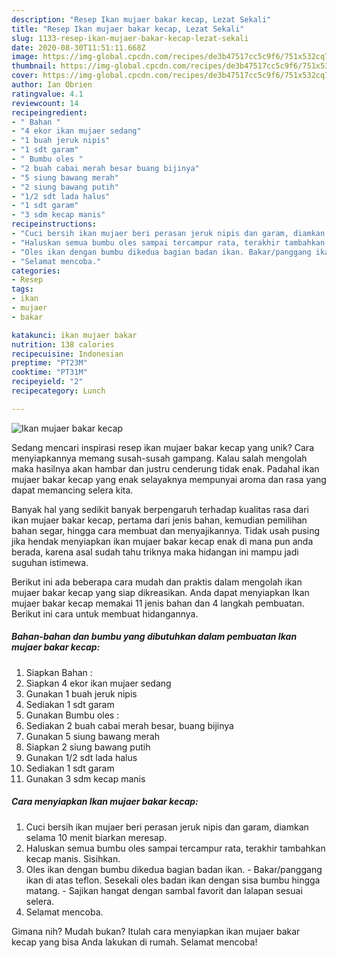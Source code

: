 ```yaml
---
description: "Resep Ikan mujaer bakar kecap, Lezat Sekali"
title: "Resep Ikan mujaer bakar kecap, Lezat Sekali"
slug: 1133-resep-ikan-mujaer-bakar-kecap-lezat-sekali
date: 2020-08-30T11:51:11.668Z
image: https://img-global.cpcdn.com/recipes/de3b47517cc5c9f6/751x532cq70/ikan-mujaer-bakar-kecap-foto-resep-utama.jpg
thumbnail: https://img-global.cpcdn.com/recipes/de3b47517cc5c9f6/751x532cq70/ikan-mujaer-bakar-kecap-foto-resep-utama.jpg
cover: https://img-global.cpcdn.com/recipes/de3b47517cc5c9f6/751x532cq70/ikan-mujaer-bakar-kecap-foto-resep-utama.jpg
author: Ian Obrien
ratingvalue: 4.1
reviewcount: 14
recipeingredient:
- " Bahan "
- "4 ekor ikan mujaer sedang"
- "1 buah jeruk nipis"
- "1 sdt garam"
- " Bumbu oles "
- "2 buah cabai merah besar buang bijinya"
- "5 siung bawang merah"
- "2 siung bawang putih"
- "1/2 sdt lada halus"
- "1 sdt garam"
- "3 sdm kecap manis"
recipeinstructions:
- "Cuci bersih ikan mujaer beri perasan jeruk nipis dan garam, diamkan selama 10 menit biarkan meresap."
- "Haluskan semua bumbu oles sampai tercampur rata, terakhir tambahkan kecap manis. Sisihkan."
- "Oles ikan dengan bumbu dikedua bagian badan ikan. Bakar/panggang ikan di atas teflon. Sesekali oles badan ikan dengan sisa bumbu hingga matang. Sajikan hangat dengan sambal favorit dan lalapan sesuai selera."
- "Selamat mencoba."
categories:
- Resep
tags:
- ikan
- mujaer
- bakar

katakunci: ikan mujaer bakar 
nutrition: 138 calories
recipecuisine: Indonesian
preptime: "PT23M"
cooktime: "PT31M"
recipeyield: "2"
recipecategory: Lunch

---
```



![Ikan mujaer bakar kecap](https://img-global.cpcdn.com/recipes/de3b47517cc5c9f6/751x532cq70/ikan-mujaer-bakar-kecap-foto-resep-utama.jpg)

Sedang mencari inspirasi resep ikan mujaer bakar kecap yang unik? Cara menyiapkannya memang susah-susah gampang. Kalau salah mengolah maka hasilnya akan hambar dan justru cenderung tidak enak. Padahal ikan mujaer bakar kecap yang enak selayaknya mempunyai aroma dan rasa yang dapat memancing selera kita.

Banyak hal yang sedikit banyak berpengaruh terhadap kualitas rasa dari ikan mujaer bakar kecap, pertama dari jenis bahan, kemudian pemilihan bahan segar, hingga cara membuat dan menyajikannya. Tidak usah pusing jika hendak menyiapkan ikan mujaer bakar kecap enak di mana pun anda berada, karena asal sudah tahu triknya maka hidangan ini mampu jadi suguhan istimewa.




Berikut ini ada beberapa cara mudah dan praktis dalam mengolah ikan mujaer bakar kecap yang siap dikreasikan. Anda dapat menyiapkan Ikan mujaer bakar kecap memakai 11 jenis bahan dan 4 langkah pembuatan. Berikut ini cara untuk membuat hidangannya.

<!--inarticleads1-->

##### Bahan-bahan dan bumbu yang dibutuhkan dalam pembuatan Ikan mujaer bakar kecap:

1. Siapkan  Bahan :
1. Siapkan 4 ekor ikan mujaer sedang
1. Gunakan 1 buah jeruk nipis
1. Sediakan 1 sdt garam
1. Gunakan  Bumbu oles :
1. Sediakan 2 buah cabai merah besar, buang bijinya
1. Gunakan 5 siung bawang merah
1. Siapkan 2 siung bawang putih
1. Gunakan 1/2 sdt lada halus
1. Sediakan 1 sdt garam
1. Gunakan 3 sdm kecap manis




<!--inarticleads2-->

##### Cara menyiapkan Ikan mujaer bakar kecap:

1. Cuci bersih ikan mujaer beri perasan jeruk nipis dan garam, diamkan selama 10 menit biarkan meresap.
1. Haluskan semua bumbu oles sampai tercampur rata, terakhir tambahkan kecap manis. Sisihkan.
1. Oles ikan dengan bumbu dikedua bagian badan ikan. - Bakar/panggang ikan di atas teflon. Sesekali oles badan ikan dengan sisa bumbu hingga matang. - Sajikan hangat dengan sambal favorit dan lalapan sesuai selera.
1. Selamat mencoba.




Gimana nih? Mudah bukan? Itulah cara menyiapkan ikan mujaer bakar kecap yang bisa Anda lakukan di rumah. Selamat mencoba!
